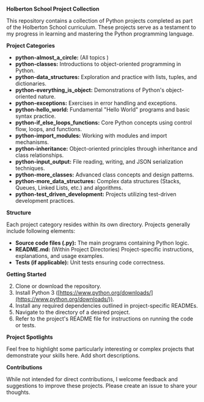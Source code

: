 **Holberton School Project Collection**

This repository contains a collection of Python projects completed as part of the Holberton School curriculum. These projects serve as a testament to my progress in learning and mastering the Python programming language.

**Project Categories**

-   **python-almost_a_circle:** (All topics )
-   **python-classes:** Introductions to object-oriented programming in Python.
-   **python-data_structures:** Exploration and practice with lists, tuples, and dictionaries.
-   **python-everything_is_object:** Demonstrations of Python's object-oriented nature.
-   **python-exceptions:** Exercises in error handling and exceptions.
-   **python-hello_world:** Fundamental "Hello World" programs and basic syntax practice.
-   **python-if_else_loops_functions:** Core Python concepts using control flow, loops, and functions.
-   **python-import_modules:** Working with modules and import mechanisms.
-   **python-inheritance:** Object-oriented principles through inheritance and class relationships.
-   **python-input_output:** File reading, writing, and JSON serialization techniques.
-   **python-more_classes:** Advanced class concepts and design patterns.
-   **python-more_data_structures:** Complex data structures (Stacks, Queues, Linked Lists, etc.) and algorithms.
-   **python-test_driven_development:** Projects utilizing test-driven development practices.

**Structure**

Each project category resides within its own directory. Projects generally include following elements:

-   **Source code files (.py):** The main programs containing Python logic.
-   **README.md:** (Within Project Directories) Project-specific instructions, explanations, and usage examples.
-   **Tests (if applicable):** Unit tests ensuring code correctness.

**Getting Started**

2.  Clone or download the repository.
4.  Install Python 3 ([https://www.python.org/downloads/](https://www.python.org/downloads/)).
6.  Install any required dependencies outlined in project-specific READMEs.
8.  Navigate to the directory of a desired project.
10.  Refer to the project's README file for instructions on running the code or tests.

**Project Spotlights**

Feel free to highlight some particularly interesting or complex projects that demonstrate your skills here. Add short descriptions.

**Contributions**

While not intended for direct contributions, I welcome feedback and suggestions to improve these projects. Please create an issue to share your thoughts.

